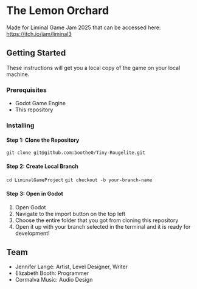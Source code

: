 # The Lemon Orchard

Made for Liminal Game Jam 2025 that can be accessed here: https://itch.io/jam/liminal3

## Getting Started

These instructions will get you a local copy of the game on your local machine.

### Prerequisites

- Godot Game Engine
- This repository

### Installing

#### Step 1: Clone the Repository
`git clone git@github.com:boothe0/Tiny-Rougelite.git`

#### Step 2: Create Local Branch
`cd LiminalGameProject`
`git checkout -b your-branch-name`

#### Step 3: Open in Godot

1) Open Godot
2) Navigate to the import button on the top left
3) Choose the entire folder that you got from cloning this repository
4) Open it up with your branch selected in the terminal and it is ready for development!

## Team
- Jennifer Lange: Artist, Level Designer, Writer
- Elizabeth Booth: Programmer
- Cormalva Music: Audio Design
